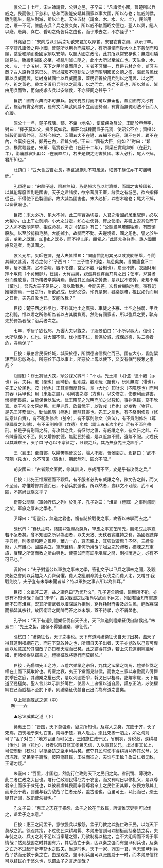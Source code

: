 <!-- { "loadSidebar": true } -->
　　襄公二十七年，宋左師請賞，公與之邑，子罕曰：“凡諸侯小國，晉楚所以兵威之，畏而後上下慈和，慈和而後能安靖其國家以事大國，所以存也；無威則驕，驕則亂生，亂生則滅，所以亡也。天生五材（謂金、木、水、火、土），民並用之，廢一不可，誰能去兵？兵之設久矣，所以威不軌而昭文德也，聖人以興，亂人以廢，廢興、存亡、昏明之術皆兵之由也，而子求去之，不亦誣乎？”

　　林堯叟曰：“宋向戍以弭兵之功欲宋君加以厚賞，宋君欲賞之邑，以示子罕。子罕謂凡諸侯之與小國，晉楚所以用兵而威服之，有所畏懼而後大小上下慈愛而和順，慈愛和順而後國家賴以安靖，以聽大國之政令，此其所以常安存也；無威則驕縱易生，驕縱則禍亂必至，禍亂則滅亡隨之，此小大所以至滅亡也。天生金、木、水、火、土之五材，天下之民並舉而用之，五者不可闕一，兵是五材之金，豈可去哉？古人設兵其來已久，所以威服不遵軌法之徒而昭明國家文德之盛，湯武吊民伐罪以兵威而興，桀紂身弑國亡以兵威而廢，蓋明君善於用兵則以之而興、以之而存，術之善也，昏主不善用兵則以之而廢、以之而亡，術之不善也，所以然者，皆由用兵而致，而向戍求去兵以安諸侯，不亦誣罔之甚乎？”

　　臣按：國有六典而不可無兵，猶天有五材而不可以無金也。蓋立國有文必有武，施治有賞必有罰，徒有文而無武則威不立而國勢弱，有賞而無罰則法不行而人心縱。

　　昭公十一年，楚子城陳、蔡、不羹（地名），使棄疾為蔡公，王問於申無宇，對曰：“擇子莫如父，擇臣莫如君。鄭莊公城櫟而置子元焉，使昭公不立；齊桓公城穀而置管仲焉，至於今賴之。臣聞五大不在邊，五細不在庭，親不在外、羈不在內，今棄疾在外，鄭丹在內，君其少戒。”王曰：“國有大臣，何如？”對曰：“鄭京、櫟實殺曼伯，宋蕭、亳實殺子遊（在莊十二年），齊渠丘實殺無知（在莊九年），衛蒲戚實出獻公（在襄四年），若由是觀之則害於國。末大必折，尾大不掉，君所知也。”

　　杜預曰：“五大言五官之長，專盛過節則不可居邊，細弱不勝任亦不可居朝廷。”

　　孔穎達曰：“宋殺子遊、齊殺無知，乃是賴大邑以討篡賊，而謂之害於國者，以其能專廢置則是國害。天子之建諸侯，欲令蕃屏王室，諸侯之有城邑，欲令指揮從己，不得使下邑製國都，故大城為國害也。末大必折，以樹木喻也；尾大不掉，以畜獸喻也。”

　　臣按：末大必折、尾大不掉，此二喻實為切要，人君之治國必居重馭輕，必以大製小，由上下之勢順、小大之分定，如心之使臂、臂之使指，非獨上安其位而下之人亦不敢萌非望、拒成命矣。考之《楚語》有曰：“公製城邑若體牲焉，有首領股肱，以至於拇指毛脈，大能掉小，故變而不勤。夫邊境者，國之尾也，譬之於牛馬，處暑之既至，虻雍之既多，而不掉其尾，臣懼之。”此譬尤為詳盡，謀人國而慮及遠者，尚其圖之。

　　哀公元年，吳師在陳，楚大夫皆懼曰：“闔廬惟能用其民以敗我於柏舉，今聞其嗣又甚焉，將若之何？”子西曰：“二三子恤不相睦，無患吳矣。昔闔廬食不二味，居不重席，室不崇壇，器不彤鏤，宮室不觀（台榭也），舟車不飾，衣服財用擇不取費（不尚細靡）。在國，天有菑厲，親巡其孤寡而共其乏困；在軍，熟食者分而後敢食，其所嚐者卒乘與焉。勤恤其民而與之勞逸，是以民不罷勞，死知不曠（棄也），吾先大夫子常易之，所以敗我也。今聞夫差，次有台榭陂池焉，宿有妃嬙嬪禦焉，一日之行，所欲必成，玩好必從，珍異是聚，觀樂是務，視民如仇而用之日新，夫先自敗也已，安能敗我？”

　　臣按：楚子西之料吳也，不料其地土之廣狹、車徒之多寡、士卒之強弱、甲兵之利鈍，惟以君之所修所為者以占其勝負焉。然則有國家者，所以強兵之要，孰有先於修為者哉？治兵者次之。

　　七年，季康子欲伐邾，乃饗大夫以謀之，子服景伯曰：“小所以事大，信也；大所以保小，仁也。背大國不信，伐小國不仁，民保於城，城保於德，失二德者危，將焉保？”

　　臣按：景伯言民保於城，城保於德，所謂德者信與仁而已。國有大小，皆能絜矩而以忠恕為心，所惡於下毋以事上，所惡於上毋以使下，又安有爭鬥侵奪之患哉？

　　《國語》：穆王將征犬戎，祭公謀父諫曰：“不可。先王耀（明也）德不觀（示也）兵。夫兵，戢（聚也）而時動，動則威，觀則玩（黷也），玩則無震（懼也）。先王之於民也，茂（勉也）正其德而厚其性，阜（大也）其財求（不障壅也）而利其器（兵甲也）用（耒耜之屬），明利害之鄉（方也），以文修之，使務利而避害，懷德而畏威，故能保世以滋大。武王昭前之光明而加之以慈和，事神保民，莫不欣喜。商王帝辛大惡於民，庶民弗忍，欣戴武王，以致戎（兵也）於商牧（牧野）。是先王非務武也，勤恤民隱（痛也）而除其害也。先王之訓也，有不祭則修意（修誌意以自責），有不祀則修言（號令），有不享則修文（典法），有不貢則修名（尊卑職貢之名號），有不王則修德（文德）序成（謂上五者次序也）而有不至則修刑。於是乎有刑罰之辟，有攻伐之兵，有征討之備，有威讓之令，有文告之辭。布令陳辭而又不至，則又增修於德，無勤民於遠，是以近無不聽，遠無不服。犬戎氏以其職來王，天子曰‘予必以不享征之’，且觀之兵，其乃無廢先王之訓乎。”

　　王（襄王）至自鄭，以陽樊賜晉文公，陽人不服，晉侯圍之。倉葛曰：“武不可覿（見也），文不可匿（隱也），覿武無烈，匿文不昭。”

　　胡安國曰：“古者覿文匿武，修其訓典，序成而不至，於是乎有攻伐之兵。”

　　臣按：此先王惟耀德而不觀兵，有不服者必先布威讓之令，陳文告之辭，而又不至焉，亦惟增修其德而已，不勤兵於遠也。所以然者，豈非文不可覿、武不可匿，不當尚武隱文乎？

　　衛靈公問陳（軍師行伍之列）於孔子，孔子對曰：“俎豆（禮器）之事則嚐聞之矣，軍旅之事未之學也。”

　　尹焞曰：“衛靈公，無道之君也，複有誌於戰伐之事，故答以未學而去之。”

　　張栻曰：“春秋之時，諸國以強弱為勝負，軍旅之事宜在所先，而俎豆之事宜若不急者矣。曾不知國之所以為國者，以夫天敘、天秩者實維持之也，為國者誌存乎典禮，則孝順和睦之風興，葉力一心，尊君親上，其強孰禦焉？不然，三綱淪廢，人有離心，國誰與立，軍旅雖精，果何所用哉？俎豆之於禮教，猶陳之於軍旅，實理之所寓而教之所由興也，使靈公而有誌乎俎豆之間，則推而達之，必有不可已也。”

　　黃幹曰：“夫子對靈公以軍旅之事未之學，答孔文子以甲兵之事未之聞，及觀夾穀之會則以兵加萊人而齊侯懼，費人之亂則命將士以伐之而費人北，又嚐曰‘我戰則克’。夫子豈有未學未聞者哉？特以軍旅之事非所以為訓耳。”

　　臣按：文武非二道，益之讚堯曰“乃武乃文”，孔子道全德備，固無所不能，亦豈有不知也哉？而曰“未學”，蓋以戰國之世相尚以武而不尚文，列國君臣知有軍旅而不知有俎豆，況其所謂武者以權謀譎詐相尚，窮兵耗財而毒及於生民，輕敵寡謀而禍延其宗社，故因衛君之問陳而答之以未學，蓋不待學，亦不屑學也。

　　孔子曰：“天下有道則禮樂征伐自天子出，天下無道則禮樂征伐自諸侯出。”朱熹曰：“先王之製，諸侯不得變禮樂、專征伐。”

　　張栻曰：“禮樂征伐，天子之事也。天下有道則禮樂征伐自天子出矣，蓋天子得其道則權綱在己，而在下莫敢幹之也，所謂自天子出者，天子亦豈敢以己意可專而以私意加於其間哉？亦曰奉天理而已矣。此之謂得其道，若上失其道則綱維解紐，而諸侯得以竊乘之，禮樂征伐將專行而莫顧矣。”

　　臣按：先儒謂先王之時，五禮六樂掌之宗伯，九伐之法掌之司馬，禮樂征伐之權在上而下莫敢幹也。周室之衰，夷王下堂而見諸侯，而魯之三家以雍徹而八佾舞於季氏之庭，其禮樂之權已失，是以列國紛爭，幹戈日以相尋，訖無寧歲，天下無道至是極矣。聖人言此以示訓於萬世，使居人上者恒以道自居，謹身正法，必使權綱在己而威福不至於下移，則禮樂征伐鹹自己出而為有道之世矣。

　　以上總論威武之道（中）  
　 
卷一一六

　　▲总论威武之道（下）

　　梁惠王曰：“晋国，天下莫强焉，叟之所知也。及寡人之身，东败于齐，长子死焉，西丧地于秦七百里，南辱于楚，寡人耻之。愿比死者一洒之，如之何则可？”孟子对曰：“地方百里而可以王，王如施仁政于民，省刑罚，薄税敛，深耕易（治也）耨（耘也），壮者以暇日修其孝弟忠信，入以事其父兄，出以事其长上，可使制梃（杖也）以挞秦楚之坚甲利兵矣。彼夺其民时使不得耕耨以养其父母，父母冻饿，兄弟妻子离散，彼陷溺其民，王往而征之，夫谁与王敌？故曰仁者无敌，王请勿疑。”

　　朱熹曰：“百里，小国也，然能行仁政则天下之民归之矣。省刑罚、薄税敛，此二者仁政之大目也。君行仁政则民得尽力于农亩，而又有暇日以修礼义，是以尊君亲上而乐于效死也，以彼暴虐其民而率吾尊君亲上之民往正其罪，彼民方怨其上而乐归于我，则谁与我为敌哉？仁者无敌，盖古语也。百里可王，以此而已，恐王疑其迂阔，故勉使勿疑也。”

　　孔文子曰：“惠王之志在于报怨，孟子之论在于救民，所谓惟天吏则可以伐之，盖孟子之本意。”

　　臣按：惠王之问孟子，意欲强兵以报怨，孟子乃教之以施仁政于民，以为天下莫敌之策。徐观其策，不过使民深耕易耨、孝弟忠信则可以制梃而挞秦楚之兵，夫车徒之众、兵刃之利不足以当秦楚之强，乃欲制梃以挞之，岂不大迂阔而不切于事情哉？然观战国之时其国有六，其后皆亡于秦，固以秦之强而有坚甲利兵也，及秦之亡乃不过起于折竿斩木之匹夫，当是时也，天下一家、万国一君，岂无坚甲利兵哉？然而无救于秦之亡，由是观之，坚甲利兵虽可以张国威于一时，而孝弟忠信终可以结民心于悠久也，孰谓孟子之言迂阔哉？

